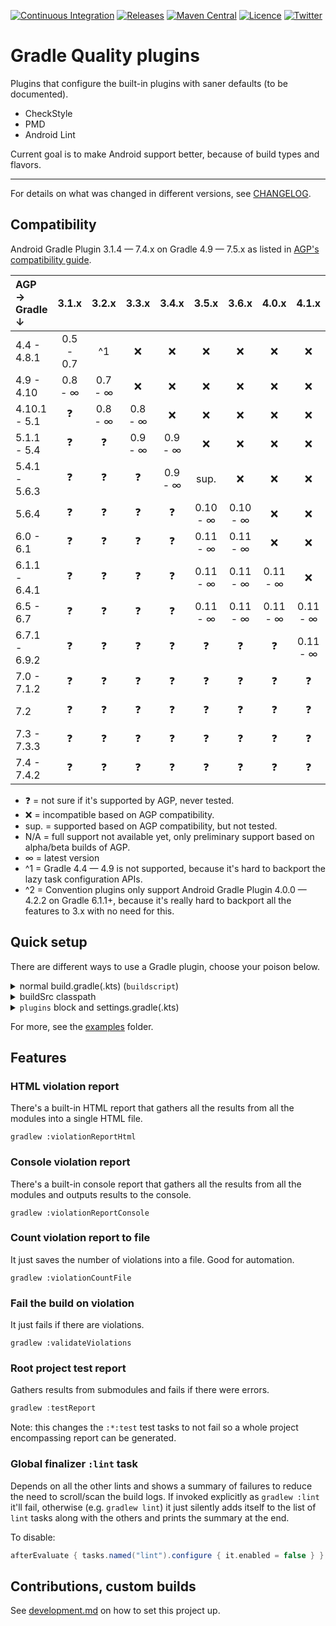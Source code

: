 [![Continuous Integration](https://github.com/TWiStErRob/net.twisterrob.gradle/actions/workflows/CI.yml/badge.svg)](https://github.com/TWiStErRob/net.twisterrob.gradle/actions/workflows/CI.yml)
[![Releases](https://img.shields.io/github/v/release/twisterrob/net.twisterrob.gradle)](
https://github.com/TWiStErRob/net.twisterrob.gradle/releases)
[![Maven Central](https://img.shields.io/maven-central/v/net.twisterrob.gradle/twister-quality)](
https://search.maven.org/search?q=g:net.twisterrob.gradle)
[![Licence](https://img.shields.io/github/license/twisterrob/net.twisterrob.gradle)](
https://github.com/TWiStErRob/net.twisterrob.gradle/blob/master/LICENCE)
[![Twitter](https://img.shields.io/twitter/follow/twisterrob?style=social)](
https://twitter.com/twisterrob)

# Gradle Quality plugins

Plugins that configure the built-in plugins with saner defaults (to be documented).
 * CheckStyle
 * PMD
 * Android Lint

Current goal is to make Android support better, because of build types and flavors.

---

For details on what was changed in different versions, see [CHANGELOG](CHANGELOG.md).

## Compatibility

Android Gradle Plugin 3.1.4 — 7.4.x on Gradle 4.9 — 7.5.x as listed in [AGP's compatibility guide](https://developer.android.com/studio/releases/gradle-plugin#updating-gradle).

| AGP →<br/>Gradle ↓ |   3.1.x   |  3.2.x  |  3.3.x  |  3.4.x  |  3.5.x   |  3.6.x   |  4.0.x   |  4.1.x   |  4.2.x   |  7.0.x   |  7.1.x   |  7.2.x   | 7.3.0-b1 | 7.4.0-a9 |
|:-------------------|:---------:|:-------:|:-------:|:-------:|:--------:|:--------:|:--------:|:--------:|:--------:|:--------:|:--------:|:--------:|:--------:|:--------:|
| 4.4 - 4.8.1        | 0.5 - 0.7 |   ^1    |    ❌    |    ❌    |    ❌     |    ❌     |    ❌     |    ❌     |    ❌     |    ❌     |    ❌     |    ❌     |    ❌     |    ❌     |
| 4.9 - 4.10         |  0.8 - ∞  | 0.7 - ∞ |    ❌    |    ❌    |    ❌     |    ❌     |    ❌     |    ❌     |    ❌     |    ❌     |    ❌     |    ❌     |    ❌     |    ❌     |
| 4.10.1 - 5.1       |     ❓     | 0.8 - ∞ | 0.8 - ∞ |    ❌    |    ❌     |    ❌     |    ❌     |    ❌     |    ❌     |    ❌     |    ❌     |    ❌     |    ❌     |    ❌     |
| 5.1.1 - 5.4        |     ❓     |    ❓    | 0.9 - ∞ | 0.9 - ∞ |    ❌     |    ❌     |    ❌     |    ❌     |    ❌     |    ❌     |    ❌     |    ❌     |    ❌     |    ❌     |
| 5.4.1 - 5.6.3      |     ❓     |    ❓    |    ❓    | 0.9 - ∞ |   sup.   |    ❌     |    ❌     |    ❌     |    ❌     |    ❌     |    ❌     |    ❌     |    ❌     |    ❌     |
| 5.6.4              |     ❓     |    ❓    |    ❓    |    ❓    | 0.10 - ∞ | 0.10 - ∞ |    ❌     |    ❌     |    ❌     |    ❌     |    ❌     |    ❌     |    ❌     |    ❌     |
| 6.0 - 6.1          |     ❓     |    ❓    |    ❓    |    ❓    | 0.11 - ∞ | 0.11 - ∞ |    ❌     |    ❌     |    ❌     |    ❌     |    ❌     |    ❌     |    ❌     |    ❌     |
| 6.1.1 - 6.4.1      |     ❓     |    ❓    |    ❓    |    ❓    | 0.11 - ∞ | 0.11 - ∞ | 0.11 - ∞ |    ❌     |    ❌     |    ❌     |    ❌     |    ❌     |    ❌     |    ❌     |
| 6.5 - 6.7          |     ❓     |    ❓    |    ❓    |    ❓    | 0.11 - ∞ | 0.11 - ∞ | 0.11 - ∞ | 0.11 - ∞ |    ❌     |    ❌     |    ❌     |    ❌     |    ❌     |    ❌     |
| 6.7.1 - 6.9.2      |     ❓     |    ❓    |    ❓    |    ❓    |    ❓     |    ❓     |    ❓     | 0.11 - ∞ | 0.11 - ∞ |    ❌     |    ❌     |    ❌     |    ❌     |    ❌     |
| 7.0 - 7.1.2        |     ❓     |    ❓    |    ❓    |    ❓    |    ❓     |    ❓     |    ❓     |    ❓     | 0.13 - ∞ | 0.13 - ∞ |    ❌     |    ❌     |    ❌     |    ❌     |
| 7.2                |     ❓     |    ❓    |    ❓    |    ❓    |    ❓     |    ❓     |    ❓     |    ❓     | 0.13 - ∞ | 0.13 - ∞ | 0.14 - ∞ |    ❌     |    ❌     |    ❌     |
| 7.3 - 7.3.3        |     ❓     |    ❓    |    ❓    |    ❓    |    ❓     |    ❓     |    ❓     |    ❓     | 0.13 - ∞ | 0.13 - ∞ | 0.14 - ∞ | 0.14 - ∞ |    ❌     |    ❌     |
| 7.4 - 7.4.2        |     ❓     |    ❓    |    ❓    |    ❓    |    ❓     |    ❓     |    ❓     |    ❓     | 0.14 - ∞ | 0.14 - ∞ | 0.14 - ∞ | 0.14 - ∞ | 0.15 - ∞ | 0.15 - ∞ |

 * ❓ = not sure if it's supported by AGP, never tested.
 * ❌ = incompatible based on AGP compatibility.
 * sup. = supported based on AGP compatibility, but not tested.
 * N/A = full support not available yet, only preliminary support based on alpha/beta builds of AGP.
 * ∞ = latest version
 * ^1 = Gradle 4.4 — 4.9 is not supported, because it's hard to backport the lazy task configuration APIs.
 * ^2 = Convention plugins only support Android Gradle Plugin 4.0.0 — 4.2.2 on Gradle 6.1.1+, because it's really hard to backport all the features to 3.x with no need for this.

## Quick setup
There are different ways to use a Gradle plugin, choose your poison below.
<details>
	<summary>normal build.gradle(.kts) (<code>buildscript</code>)</summary>

```gradle
buildscript {
	repositories {
		mavenCentral()
	}
	dependencies {
		classpath("net.twisterrob.gradle:twister-quality:x.y")
	}
}
// Kotlin
apply(plugin = "net.twisterrob.quality")
// Groovy
apply plugin: "net.twisterrob.quality"
```

</details>

<details>
	<summary>buildSrc classpath</summary>

#### `buildSrc/build.gradle(.kts)`

```gradle
repositories {
	mavenCentral()
}
dependencies {
	implementation("net.twisterrob.gradle:twister-quality:x.y")
}
```

#### `build.gradle(.kts)`

```gradle
// Kotlin
apply(plugin = "net.twisterrob.quality")
// Groovy
apply plugin: "net.twisterrob.quality"
```

</details>

<details>
	<summary><code>plugins</code> block and settings.gradle(.kts)</summary>

See it live at [SNAPSHOT example](docs/examples/snapshot/settings.gradle.kts).

```gradle
plugins {
	id("net.twisterrob.quality") version "x.y"
}
```

```gradle
pluginManagement {
	repositories {
		mavenCentral()
	}
	resolutionStrategy {
		eachPlugin {
			when (requested.id.id) {
				"net.twisterrob.quality" ->
					useModule("net.twisterrob.gradle:twister-quality:${requested.version}")
			}
		}
	}
}
```

</details>

For more, see the [examples](docs/examples) folder.

## Features

### HTML violation report

There's a built-in HTML report that gathers all the results from all the modules into a single HTML file.

```shell
gradlew :violationReportHtml
```

### Console violation report

There's a built-in console report that gathers all the results from all the modules and outputs results to the console.

```shell
gradlew :violationReportConsole
```

### Count violation report to file

It just saves the number of violations into a file. Good for automation.

```shell
gradlew :violationCountFile
```

### Fail the build on violation

It just fails if there are violations.

```shell
gradlew :validateViolations
```

### Root project test report

Gathers results from submodules and fails if there were errors.

```groovy
gradlew :testReport
```

Note: this changes the `:*:test` test tasks to not fail so a whole project encompassing report can be generated.

### Global finalizer `:lint` task
Depends on all the other lints and shows a summary of failures to reduce the need to scroll/scan the build logs.
If invoked explicitly as `gradlew :lint` it'll fail, otherwise (e.g. `gradlew lint`) it just silently adds itself to the list of `lint` tasks along with the others and prints the summary at the end.

To disable:

```gradle
afterEvaluate { tasks.named("lint").configure { it.enabled = false } }
```

## Contributions, custom builds

See [development.md](docs/development.md) on how to set this project up.
